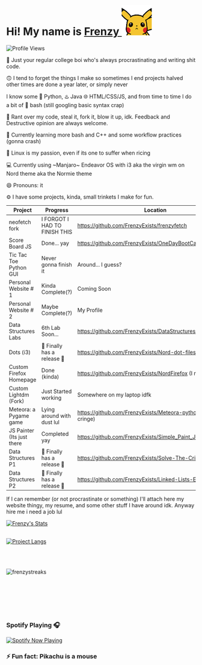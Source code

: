 
# Hi! My name is [Frenzy ](https://frenzyexists.github.io/Webfolio/) <img src="https://raw.githubusercontent.com/FrenzyExists/FrenzyExists/master/pikahello.gif" width="80px">

![Profile Views](https://api.ghprofile.me/view?username=frenzyexists&color=2E3440&label=profile_views)

📓 Just your regular college boi who's always procrastinating and writing shit code.

🙃 I tend to forget the things I make so sometimes I end projects halved other times are done a year later, or simply never

I know some 🐍 Python, ♨️ Java 🌐 HTML/CSS/JS, and from time to time I do a bit of 🚀 bash (still googling basic syntax crap)

👯 Rant over my code, steal it, fork it, blow it up, idk. Feedback and Destructive opinion are always welcome.

🌱 Currently learning more bash and C++ and some workflow practices (gonna crash)

👾 Linux is my passion, even if its one to suffer when ricing

💻 Currently using ~Manjaro~ Endeavor OS with i3 aka the virgin wm on Nord theme aka the Normie theme

:smile: Pronouns: it

⚙️ I have some projects, kinda, small trinkets I make for fun.

Project                     | Progress                       | Location
-----------                 | --------                       |--------                                                               |
neofetch fork               | I FORGOT I HAD TO FINISH THIS  | https://github.com/FrenzyExists/frenzyfetch                           |
Score Board JS              | Done... yay                    | https://github.com/FrenzyExists/OneDayBootCampScoreboard              |
Tic Tac Toe Python GUI      | Never gonna finish it          | Around... I guess?                                                    |
Personal Website # 1        | Kinda Complete(?)              | Coming Soon                                                           |
Personal Website # 2        | Maybe Complete(?)              | My Profile                                                            |
Data Structures Labs        | 6th Lab Soon...                | https://github.com/FrenzyExists/DataStructuresLab                     |
Dots (i3)                   | 🎉 Finally has a release 🎉     | https://github.com/FrenzyExists/Nord-dot-files-i3                     |
Custom Firefox Homepage     | Done (kinda)                   | https://github.com/FrenzyExists/NordFirefox (I remembered)            |
Custom Lightdm (Fork)       | Just Started working           | Somewhere on my laptop idfk                                           |
Meteora: a Pygame game      | Lying around with dust lul     | https://github.com/FrenzyExists/Meteora-python (enjoy the cringe)     |
JS Painter (Its just there  | Completed yay                  | https://github.com/FrenzyExists/Simple_Paint_JS                       |
Data Structures P1          |  🎉 Finally has a release 🎉    | https://github.com/FrenzyExists/Solve-The-Crime                       |
Data Structures P2          |  🎉 Finally has a release 🎉    | https://github.com/FrenzyExists/Linked-Lists-Everywhere               |

If I can remember (or not procrastinate or something) I'll attach here my website thingy, my resume, and some other stuff I have around idk. Anyway hire me i need a job lul

[![Frenzy's Stats](https://github-readme-stats.vercel.app/api?username=frenzyexists&show_icons=true&theme=nord)](https://github.com/anuraghazra/github-readme-stats)
<br/><br/>

[![Project Langs](https://github-readme-stats.vercel.app/api/top-langs/?username=frenzyexists&layout=compact&theme=nord)](https://github.com/anuraghazra/github-readme-stats)

<br/><br/>

<p><img align="center" src="https://github-readme-streak-stats.herokuapp.com/?user=frenzyexists&theme=nord" alt="frenzystreaks" /></p>

<br/><br/><br/><br/><br/>


### Spotify Playing 🎧 
[<img src="https://spotify-now-playing-hhsy1ompp-frenzyexists.vercel.app/api/spotify-playing" alt="Spotify Now Playing" width="350" />](https://open.spotify.com/user/31384113f5b94495bfa760f151223b29)


### ⚡ Fun fact: Pikachu is a mouse
